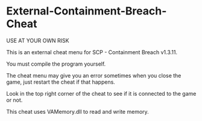 # External-Containment-Breach-Cheat

USE AT YOUR OWN RISK

This is an external cheat menu for SCP - Containment Breach v1.3.11.

You must compile the program yourself.

The cheat menu may give you an error sometimes when you close the game, just restart the cheat if that happens.

Look in the top right corner of the cheat to see if it is connected to the game or not.

This cheat uses VAMemory.dll to read and write memory.
